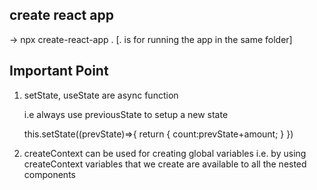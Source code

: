 ## create react app 

-> npx create-react-app .      [. is for running the app in the same folder]

## Important Point

1.  setState, useState are async function

    i.e always use previousState to setup a new state

    this.setState((prevState)=>{
        return {
            count:prevState+amount;
        }
    })


2. createContext can be used for creating global variables
   i.e. by using createContext variables that we create are available to all the nested components 